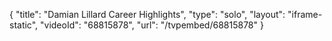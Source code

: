 {
    "title": "Damian Lillard Career Highlights",
    "type": "solo",
    "layout": "iframe-static",
    "videoId": "68815878",
    "url": "\/tvpembed\/68815878"
}